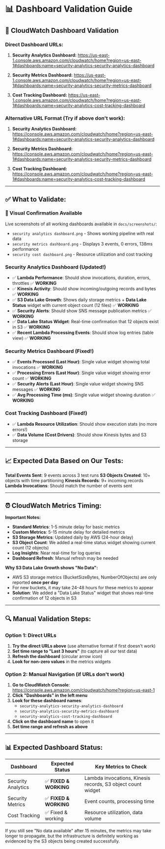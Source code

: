 # 📊 Dashboard Validation Guide

## 🎯 **CloudWatch Dashboard Validation**

### **Direct Dashboard URLs:**

1. **Security Analytics Dashboard:**
   https://us-east-1.console.aws.amazon.com/cloudwatch/home?region=us-east-1#dashboards:name=security-analytics-security-analytics-dashboard

2. **Security Metrics Dashboard:**
   https://us-east-1.console.aws.amazon.com/cloudwatch/home?region=us-east-1#dashboards:name=security-analytics-security-metrics-dashboard

3. **Cost Tracking Dashboard:**
   https://us-east-1.console.aws.amazon.com/cloudwatch/home?region=us-east-1#dashboards:name=security-analytics-cost-tracking-dashboard

### **Alternative URL Format (Try if above don't work):**

1. **Security Analytics Dashboard:**
   https://console.aws.amazon.com/cloudwatch/home?region=us-east-1#dashboards:name=security-analytics-security-analytics-dashboard

2. **Security Metrics Dashboard:**
   https://console.aws.amazon.com/cloudwatch/home?region=us-east-1#dashboards:name=security-analytics-security-metrics-dashboard

3. **Cost Tracking Dashboard:**
   https://console.aws.amazon.com/cloudwatch/home?region=us-east-1#dashboards:name=security-analytics-cost-tracking-dashboard

---

## ✅ **What to Validate:**

### **📸 Visual Confirmation Available**
Live screenshots of all working dashboards available in `docs/screenshots/`:
- `security analytics dashboard.png` - Shows working pipeline with real data
- `security metrics dashboard.png` - Displays 3 events, 0 errors, 138ms performance  
- `security cost dashboard.png` - Resource utilization and cost tracking

### **Security Analytics Dashboard** (Updated!)
- ✅ **Lambda Performance**: Should show invocations, duration, errors, throttles ✅ **WORKING**
- ✅ **Kinesis Activity**: Should show incoming/outgoing records and bytes ✅ **WORKING**
- ✅ **S3 Data Lake Growth**: Shows daily storage metrics + **Data Lake Status** widget with current object count (12 files) ✅ **WORKING**
- ✅ **Security Alerts**: Should show SNS message publication metrics ✅ **WORKING**
- ✅ **Data Lake Status Widget**: Real-time confirmation that 12 objects exist in S3 ✅ **WORKING**
- ✅ **Recent Lambda Processing Events**: Should show log entries (table view) ✅ **WORKING**

### **Security Metrics Dashboard** (Fixed!)
- ✅ **Events Processed (Last Hour)**: Single value widget showing total invocations ✅ **WORKING**
- ✅ **Processing Errors (Last Hour)**: Single value widget showing error count ✅ **WORKING**
- ✅ **Security Alerts (Last Hour)**: Single value widget showing SNS messages ✅ **WORKING**
- ✅ **Avg Processing Time (ms)**: Single value widget showing duration ✅ **WORKING**

### **Cost Tracking Dashboard** (Fixed!)
- ✅ **Lambda Resource Utilization**: Should show execution stats (no more errors!)
- ✅ **Data Volume (Cost Drivers)**: Should show Kinesis bytes and S3 storage

---

## 📈 **Expected Data Based on Our Tests:**

**Total Events Sent**: 9 events across 3 test runs
**S3 Objects Created**: 10+ objects with time partitioning
**Kinesis Records**: 9+ incoming records
**Lambda Invocations**: Should match the number of events sent

---

## ⏰ **CloudWatch Metrics Timing:**

**Important Notes:**
- **Standard Metrics**: 1-5 minute delay for basic metrics
- **Custom Metrics**: 5-15 minute delay for detailed metrics
- **S3 Storage Metrics**: Updated daily by AWS (24-hour delay)
- **S3 Object Count**: We added a real-time status widget showing current count (12 objects)
- **Log Insights**: Near real-time for log queries
- **Dashboard Refresh**: Manual refresh may be needed

**Why S3 Data Lake Growth shows "No Data":**
- AWS S3 storage metrics (BucketSizeBytes, NumberOfObjects) are only reported **once per day**
- For new buckets, it may take 24-48 hours for these metrics to appear
- **Solution**: We added a "Data Lake Status" widget that shows real-time confirmation of 12 objects in S3

---

## 🔍 **Manual Validation Steps:**

### **Option 1: Direct URLs**
1. **Try the direct URLs above** (use alternative format if first doesn't work)
2. **Set time range to "Last 3 hours"** (to capture all our test data)
3. **Refresh the dashboard** (circular arrow icon)
4. **Look for non-zero values** in the metrics widgets

### **Option 2: Manual Navigation (if URLs don't work)**
1. **Go to CloudWatch Console**: https://console.aws.amazon.com/cloudwatch/home?region=us-east-1
2. **Click "Dashboards" in the left menu**
3. **Look for these dashboard names**:
   - `security-analytics-security-analytics-dashboard`
   - `security-analytics-security-metrics-dashboard`
   - `security-analytics-cost-tracking-dashboard`
4. **Click on the dashboard name** to open it
5. **Set time range and refresh as above**

---

## 📊 **Expected Dashboard Status:**

| Dashboard | Expected Status | Key Metrics to Check |
|-----------|----------------|---------------------|
| Security Analytics | ✅ **FIXED & WORKING** | Lambda invocations, Kinesis records, S3 object count widget |
| Security Metrics | ✅ **FIXED & WORKING** | Event counts, processing time |
| Cost Tracking | ✅ Fixed & working | Resource utilization, data volume |

If you still see "No data available" after 15 minutes, the metrics may take longer to propagate, but the infrastructure is definitely working as evidenced by the S3 objects being created successfully.
